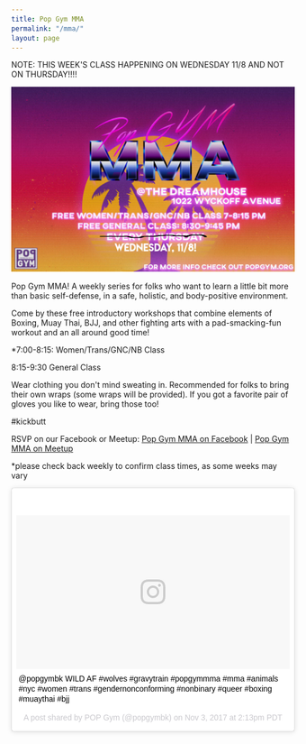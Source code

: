 ```yaml
---
title: Pop Gym MMA
permalink: "/mma/"
layout: page
---
```


NOTE: THIS WEEK'S CLASS HAPPENING ON WEDNESDAY 11/8 AND NOT ON THURSDAY!!!!

![Pop Gym MMA](/assets/wedmma.jpg)

Pop Gym MMA! A weekly series for folks who want to learn a little bit more than basic self-defense, in a safe, holistic, and body-positive environment. 

Come by these free introductory workshops that combine elements of Boxing, Muay Thai, BJJ, and other fighting arts with a pad-smacking-fun workout and an all around good time!

*7:00-8:15: Women/Trans/GNC/NB Class

8:15-9:30 General Class

Wear clothing you don't mind sweating in. Recommended for folks to bring their own wraps (some wraps will be provided). If you got a favorite pair of gloves you like to wear, bring those too!

#kickbutt

RSVP on our Facebook or Meetup: [Pop Gym MMA on Facebook](https://www.facebook.com/events/1164310347017507/) | [Pop Gym MMA on Meetup](https://www.meetup.com/popgymbk/events/244123538/)


*please check back weekly to confirm class times, as some weeks may vary

<blockquote class="instagram-media" data-instgrm-captioned data-instgrm-version="7" style=" background:#FFF; border:0; border-radius:3px; box-shadow:0 0 1px 0 rgba(0,0,0,0.5),0 1px 10px 0 rgba(0,0,0,0.15); margin: 1px; max-width:658px; padding:0; width:99.375%; width:-webkit-calc(100% - 2px); width:calc(100% - 2px);"><div style="padding:8px;"> <div style=" background:#F8F8F8; line-height:0; margin-top:40px; padding:28.104575163398692% 0; text-align:center; width:100%;"> <div style=" background:url(data:image/png;base64,iVBORw0KGgoAAAANSUhEUgAAACwAAAAsCAMAAAApWqozAAAABGdBTUEAALGPC/xhBQAAAAFzUkdCAK7OHOkAAAAMUExURczMzPf399fX1+bm5mzY9AMAAADiSURBVDjLvZXbEsMgCES5/P8/t9FuRVCRmU73JWlzosgSIIZURCjo/ad+EQJJB4Hv8BFt+IDpQoCx1wjOSBFhh2XssxEIYn3ulI/6MNReE07UIWJEv8UEOWDS88LY97kqyTliJKKtuYBbruAyVh5wOHiXmpi5we58Ek028czwyuQdLKPG1Bkb4NnM+VeAnfHqn1k4+GPT6uGQcvu2h2OVuIf/gWUFyy8OWEpdyZSa3aVCqpVoVvzZZ2VTnn2wU8qzVjDDetO90GSy9mVLqtgYSy231MxrY6I2gGqjrTY0L8fxCxfCBbhWrsYYAAAAAElFTkSuQmCC); display:block; height:44px; margin:0 auto -44px; position:relative; top:-22px; width:44px;"></div></div> <p style=" margin:8px 0 0 0; padding:0 4px;"> <a href="https://www.instagram.com/p/BbDDha1nNPT/" style=" color:#000; font-family:Arial,sans-serif; font-size:14px; font-style:normal; font-weight:normal; line-height:17px; text-decoration:none; word-wrap:break-word;" target="_blank">@popgymbk WILD AF #wolves #gravytrain #popgymmma #mma #animals #nyc #women #trans #gendernonconforming #nonbinary #queer #boxing #muaythai #bjj</a></p> <p style=" color:#c9c8cd; font-family:Arial,sans-serif; font-size:14px; line-height:17px; margin-bottom:0; margin-top:8px; overflow:hidden; padding:8px 0 7px; text-align:center; text-overflow:ellipsis; white-space:nowrap;">A post shared by POP Gym (@popgymbk) on <time style=" font-family:Arial,sans-serif; font-size:14px; line-height:17px;" datetime="2017-11-03T21:13:07+00:00">Nov 3, 2017 at 2:13pm PDT</time></p></div></blockquote>
<script async defer src="//platform.instagram.com/en_US/embeds.js"></script>
